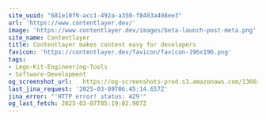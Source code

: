 ```yaml
---
site_uuid: "681e10f9-acc1-492a-a350-f8483a498ee3"
url: 'https://www.contentlayer.dev/'
image: 'https://www.contentlayer.dev/images/beta-launch-post-meta.png'
site_name: Contentlayer
title: Contentlayer makes content easy for developers
favicon: 'https://contentlayer.dev/favicon/favicon-196x196.png'
tags:
- Lego-Kit-Engineering-Tools
- Software-Development
og_screenshot_url:   https://og-screenshots-prod.s3.amazonaws.com/1366x768/80/false/bf00c1d7e64868ff0a59f5c65fd580f3726a6e543167cb488f021ab22a63db73.jpeg
last_jina_request: '2025-03-09T06:45:14.657Z'
jina_error: "'HTTP error! status: 429'"
og_last_fetch: 2025-03-07T05:19:02.907Z
---
```


